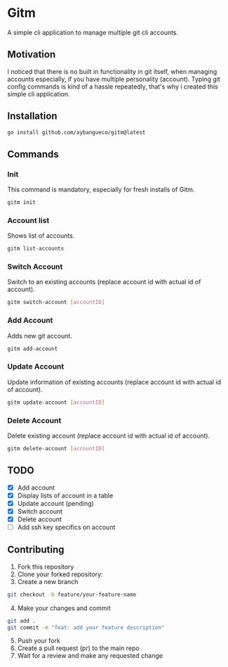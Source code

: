 # Gitm

A simple cli application to manage multiple git cli accounts.

## Motivation

I noticed that there is no built in functionality in git itself, when managing accounts especially, if you have multiple personality (account). Typing git config commands is kind of a hassle repeatedly, that's why i created this simple cli application.

## Installation

```bash
go install github.com/aybangueco/gitm@latest
```

## Commands

### Init

This command is mandatory, especially for fresh installs of Gitm.

```bash
gitm init
```

### Account list

Shows list of accounts.

```bash
gitm list-accounts
```

### Switch Account

Switch to an existing accounts (replace account id with actual id of account).

```bash
gitm switch-account [accountID]
```

### Add Account

Adds new git account.

```bash
gitm add-account
```

### Update Account

Update information of existing accounts (replace account id with actual id of account).

```bash
gitm update-account [accountID]
```

### Delete Account

Delete existing account (replace account id with actual id of account).

```bash
gitm delete-account [accountID]
```

## TODO

- [x] Add account
- [x] Display lists of account in a table
- [x] Update account (pending)
- [x] Switch account
- [x] Delete account
- [ ] Add ssh key specifics on account

## Contributing

1. Fork this repository
2. Clone your forked repository:
3. Create a new branch

```bash
git checkout -b feature/your-feature-name
```

4. Make your changes and commit

```bash
git add .
git commit -m "feat: add your feature description"
```

5. Push your fork
6. Create a pull request (pr) to the main repo
7. Wait for a review and make any requested change
